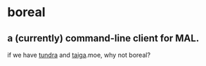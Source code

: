 # boreal
a (currently) command-line client for MAL.
---
if we have [tundra](tundra.moe) and [taiga](taiga).moe, why not boreal?

